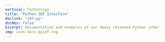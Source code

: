 ```yaml
---
vertical: Technology
title: "Python IDF Interface"
doclink: "idf-py"
docAbs: false
Excerpt: Documentation and examples of our newly released Python interface to Iterative Decomposition Framework.
img: icon-docs-pyidf.svg
---
```



